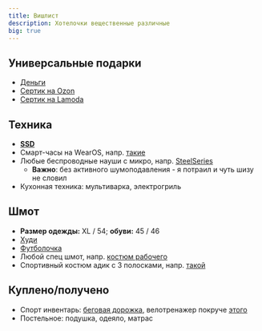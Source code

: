 ```yaml
---
title: Вишлист
description: Хотелочки вещественные различные
big: true
---
```


## Универсальные подарки

- [Деньги](https://www.tinkoff.ru/rm/leybovich.nikita1/8PkYa74332)
- [Сертик на Ozon](https://www.ozon.ru/category/podarochnye-sertifikaty-32060/)
- [Сертик на Lamoda](https://www.lamoda.ru/giftcertificate/)

## Техника

- **[SSD](https://www.citilink.ru/catalog/computers_and_notebooks/hdd/ssd_in/1134605/)**
- Смарт-часы на WearOS, напр. [такие](https://www.ozon.ru/product/smart-chasy-oppo-watch-46mm-ow19w8-black-259438398)
- Любые беспроводные науши с микро, напр. [SteelSeries](https://www.ozon.ru/category/igrovye-naushniki-15827/steelseries-26303411)
  - **Важно**: без активного шумоподавления - я потраил и чуть шизу не словил
- Кухонная техника: мультиварка, электрогриль
  

## Шмот

- **Размер одежды:** XL / 54; **обуви:** 45 / 46
- [Худи](https://vk.com/market-134304854?w=product-134304854_5156527)
- [Футболочка](https://streamlabs.com/vansamaofficial/merch/1116981)
- Любой спец шмот, напр. [костюм рабочего](https://www.ozon.ru/product/kostyum-rabochiy-avangard-professionalnaya-ekipirovka-194176871)
- Спортивный костюм адик с 3 полосками, напр. [такой](https://www.ozon.ru/product/sportivnyy-kostyum-adidas-essentials-tracksuit-211139784)

## Куплено/получено

- Спорт инвентарь: [беговая дорожка](https://www.ozon.ru/product/begovaya-dorozhka-walkingpad-mi-walkingpad-a1-wpa1f-russkaya-versiya-174250077/), велотренажер покруче [этого](https://www.ozon.ru/context/detail/id/166261877)
- Постельное: подушка, одеяло, матрас
